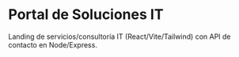 ﻿# Portal de Soluciones IT
Landing de servicios/consultoría IT (React/Vite/Tailwind) con API de contacto en Node/Express.
